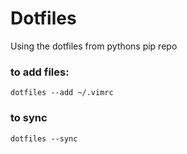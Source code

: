 Dotfiles
========

Using the dotfiles from pythons pip repo

### to add files:

`dotfiles --add ~/.vimrc`

### to sync

`dotfiles --sync`
